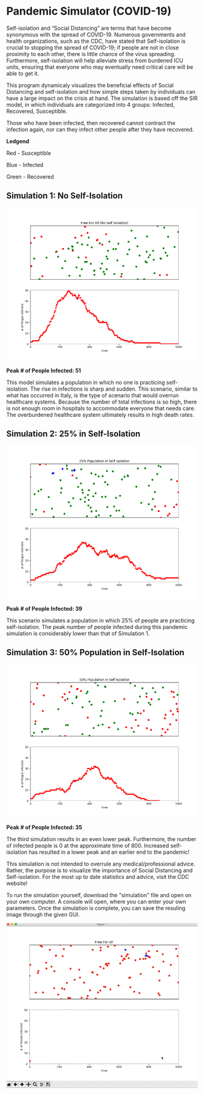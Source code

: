 # Pandemic Simulator (COVID-19)
Self-isolation and “Social Distancing” are terms that have become synonymous with the spread of COVID-19. Numerous governments and health organizations, such as the CDC, have stated that Self-isolation is crucial to stopping the spread of COVID-19; if people are not in close proximity to each other, there is little chance of the virus spreading. Furthermore, self-isolation will help alleviate stress from burdened ICU units, ensuring that everyone who may eventually need critical care will be able to get it.

This program dynamicaly visualizes the beneficial effects of Social Distancing and self-isolation and how simple steps taken by individuals can have a large impact on the crisis at hand. The simulation is based off the SIR model, in which individuals are categorized into 4 groups: Infected, Recovered, Susceptible. 

Those who have been infected, then recovered cannot contract the infection again, nor can they infect other people after they have recovered. 

**Ledgend**

Red - Susceptible

Blue - Infected

Green - Recovered

## Simulation 1: No Self-Isolation
![](ReadMe_Images/FFA_2.png)

**Peak # of People Infected: 51**

This model simulates a population in which no one is practicing self-isolation. The rise in infections is sharp and sudden. This scenario, similar to what has occurred in Italy, is the type of scenario that would overrun healthcare systems. Because the number of total infections is so high, there is not enough room in hospitals to accommodate everyone that needs care. The overburdened healthcare system ultimately results in high death rates. 

## Simulation 2: 25% in Self-Isolation
![](ReadMe_Images/isolation_4.png)

**Peak # of People Infected: 39**

This scenario simulates a population in which 25% of people are practicing self-isolation. The peak number of people infected during this pandemic simulation is considerably lower than that of Simulation 1. 


## Simulation 3: 50% Population in Self-Isolation
![](ReadMe_Images/isolation_2.png)

**Peak # of People Infected: 35**

The third simulation results in an even lower peak. Furthermore, the number of infected people is 0 at the approximate time of 800. Increased self-isolation has resulted in a lower peak and an earlier end to the pandemic!

This simulation is not intended to overrule any medical/professional advice. Rather, the purpose is to visualize the importance of Social Distancing and Self-isolation.  For the most up to date statistics and advice, visit the CDC website!

To run the simulation yourself, download the "simulation" file and open on your own computer. A console will open, where you can enter your own parameters. Once the simulation is complete, you can save the resuling image through the given GUI.

![](ReadMe_Images/simulation.gif)